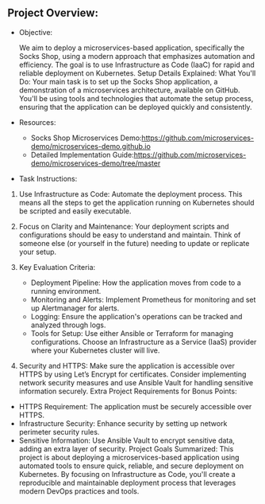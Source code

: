 ## Project Overview:


- Objective: 

  We aim to deploy a microservices-based application, specifically the Socks Shop, using a modern approach that emphasizes automation and efficiency. The goal is to use Infrastructure as Code (IaaC) for rapid and reliable deployment on Kubernetes.
  Setup Details Explained:
  What You'll Do: Your main task is to set up the Socks Shop application, a demonstration of a microservices architecture, available on GitHub. You'll be using tools and technologies that automate the setup process, ensuring that the application can be deployed quickly and consistently.
- Resources:
  - Socks Shop Microservices Demo:https://github.com/microservices-demo/microservices-demo.github.io
  - Detailed Implementation Guide:https://github.com/microservices-demo/microservices-demo/tree/master

- Task Instructions:


1. Use Infrastructure as Code: Automate the deployment process. This means all the steps to get the application running on Kubernetes should be scripted and easily executable.
   
2. Focus on Clarity and Maintenance: Your deployment scripts and configurations should be easy to understand and maintain. Think of someone else (or yourself in the future) needing to update or replicate your setup.

3. Key Evaluation Criteria:
    - Deployment Pipeline: How the application moves from code to a running environment.
    - Monitoring and Alerts: Implement Prometheus for monitoring and set up Alertmanager for alerts.
    - Logging: Ensure the application's operations can be tracked and analyzed through logs.
    - Tools for Setup: Use either Ansible or Terraform for managing configurations. Choose an Infrastructure as a Service (IaaS) provider where your Kubernetes cluster will live.
      
4. Security and HTTPS: Make sure the application is accessible over HTTPS by using Let’s Encrypt for certificates. Consider implementing network security measures and use Ansible Vault for handling sensitive information securely.
Extra Project Requirements for Bonus Points:
- HTTPS Requirement: The application must be securely accessible over HTTPS.
- Infrastructure Security: Enhance security by setting up network perimeter security rules.
- Sensitive Information: Use Ansible Vault to encrypt sensitive data, adding an extra layer of security.
Project Goals Summarized:
This project is about deploying a microservices-based application using automated tools to ensure quick, reliable, and secure deployment on Kubernetes. By focusing on Infrastructure as Code, you'll create a reproducible and maintainable deployment process that leverages modern DevOps practices and tools.

